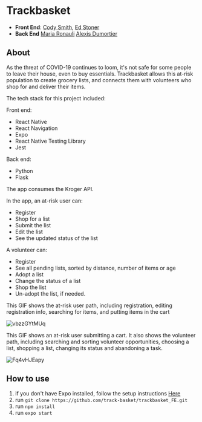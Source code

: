 # Trackbasket

+ **Front End**: [Cody Smith](https://github.com/monstaro), [Ed Stoner](https://github.com/edlsto)
+ **Back End** [Maria Ronauli](https://github.com/mronauli) [Alexis Dumortier](https://github.com/adumortier)

## About

As the threat of COVID-19 continues to loom, it's not safe for some people to leave their house, even to buy essentials. Trackbasket allows this at-risk population to create grocery lists, and connects them with volunteers who shop for and deliver their items.

The tech stack for this project included:

Front end:

* React Native
* React Navigation
* Expo
* React Native Testing Library 
* Jest

Back end: 

* Python 
* Flask 

The app consumes the Kroger API.

In the app, an at-risk user can:
* Register
* Shop for a list
* Submit the list
* Edit the list
* See the updated status of the list

A volunteer can:
* Register
* See all pending lists, sorted by distance, number of items or age
* Adopt a list
* Change the status of a list
* Shop the list
* Un-adopt the list, if needed.

This GIF shows the at-risk user path, including registration, editing registration info, searching for items, and putting items in the cart

![vbzzGYtMUq](https://user-images.githubusercontent.com/4350550/83814951-7fe39c00-a67c-11ea-9c76-34716eaa330b.gif)

This GIF shows an at-risk user submitting a cart. It also shows the volunteer path, including searching and sorting volunteer opportunities, choosing a list, shopping a list, changing its status and abandoning a task.

![Fq4vHJEapy](https://user-images.githubusercontent.com/4350550/83815530-a0f8bc80-a67d-11ea-9929-0c6490f93b93.gif)



## How to use

1. if you don't have Expo installed, follow the setup instructions [Here](https://reactnative.dev/docs/0.60/getting-started)
2. run `git clone https://github.com/track-basket/trackbasket_FE.git`
3. run `npm install`
4. run `expo start`

